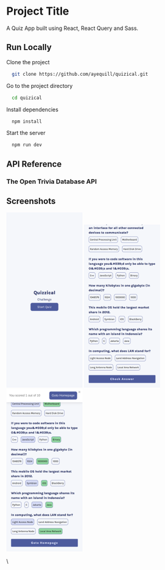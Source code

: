 
# Project Title

A Quiz App built using React, React Query and Sass.


## Run Locally

Clone the project

```bash
  git clone https://github.com/ayequill/quizical.git
```

Go to the project directory

```bash
  cd quizical
```

Install dependencies

```bash
  npm install
```

Start the server

```bash
  npm run dev
```


## API Reference

### The Open Trivia Database API
## Screenshots

<img width="200px" src= "./src/assets/screenshots/img_home.webp">
<img width="200px" src= "./src/assets/screenshots/quiz.webp">
<img width="200px" src= "./src/assets/screenshots/game_over.webp">

\

